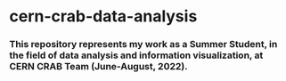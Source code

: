 # cern-crab-data-analysis
### This repository represents my work as a Summer Student, in the field of data analysis and information visualization, at CERN CRAB Team (June-August, 2022). 